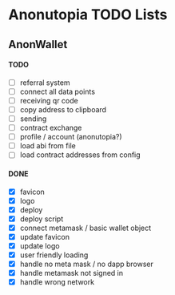 # Anonutopia TODO Lists

## AnonWallet

#### TODO

- [ ] referral system
- [ ] connect all data points
- [ ] receiving qr code
- [ ] copy address to clipboard
- [ ] sending
- [ ] contract exchange
- [ ] profile / account (anonutopia?)
- [ ] load abi from file
- [ ] load contract addresses from config

#### DONE

- [x] favicon
- [x] logo
- [x] deploy
- [x] deploy script
- [x] connect metamask / basic wallet object
- [x] update favicon
- [x] update logo
- [x] user friendly loading
- [x] handle no meta mask / no dapp browser
- [x] handle metamask not signed in
- [x] handle wrong network
